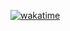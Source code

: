 [![wakatime](https://wakatime.com/badge/user/13a17b3e-b8e1-4460-84e1-084c22712d85.svg)](https://wakatime.com/@13a17b3e-b8e1-4460-84e1-084c22712d85)
